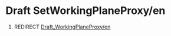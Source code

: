 # Draft SetWorkingPlaneProxy/en
1.  REDIRECT [Draft\_WorkingPlaneProxy/en](Draft_WorkingPlaneProxy/en.md)
